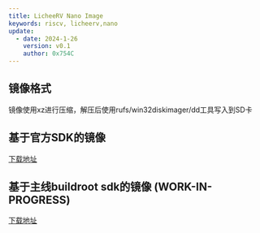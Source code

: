 ```yaml
---
title: LicheeRV Nano Image
keywords: riscv, licheerv,nano
update:
  - date: 2024-1-26
    version: v0.1
    author: 0x754C
---
```


## 镜像格式

镜像使用xz进行压缩，解压后使用rufs/win32diskimager/dd工具写入到SD卡

## 基于官方SDK的镜像

[下载地址](https://github.com/sipeed/LicheeRV-Nano-Build/releases)

## 基于主线buildroot sdk的镜像 (WORK-IN-PROGRESS)

[下载地址](https://github.com/0x754C/sipeed-toolchain/releases)
